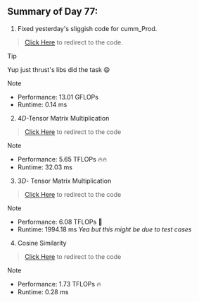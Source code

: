 ## Summary of Day 77: 

1. Fixed yesterday's sliggish code for cumm_Prod.

> [Click Here](./cum_prod_best.cu) to redirect to the code.

>[!tip]
> Yup just thrust's libs did the task 😄

> [!note]
> - Performance: $13.01 \text{ GFLOPs}$
> - Runtime: $0.14 \text{ ms}$

2. $4D$-Tensor Matrix Multiplication

> [Click Here](./4d_tensor_matmul.cu) to redirect to the code

> [!note]
> - Performance: $5.65 \text{ TFLOPs}$ 🔥🔥
> - Runtime: $32.03 \text{ ms}$

3. $3D$- Tensor Matrix Multiplication

> [Click Here](./3d_tensor_matmul.cu) to redirect to the code

> [!note]
> - Performance: $6.08 \text{ TFLOPs}$ 🚂
> - Runtime: $1994.18 \text{ ms}$ *Yea but this might be due to test cases*

4. Cosine Similarity

> [Click Here](./cosine_similarity.cu) to redirect to the code

> [!note]
> - Performance: $1.73 \text{ TFLOPs}$ 🔥
> - Runtime: $0.28 \text{ ms}$ 

